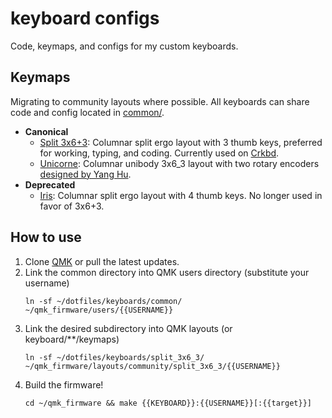 # keyboard configs
Code, keymaps, and configs for my custom keyboards.

## Keymaps
Migrating to community layouts where possible. All keyboards can share code and
config located in [common/](./common).

* **Canonical**
  * [Split 3x6+3](./split_3x6_3): Columnar split ergo layout with 3 thumb keys,
    preferred for working, typing, and coding. Currently used on
    [Crkbd](https://github.com/foostan/crkbd).
  * [Unicorne](./unicorne): Columnar unibody 3x6_3 layout with two rotary
    encoders [designed by Yang Hu](https://github.com/yanghu/unicorne).
* **Deprecated**
  * [Iris](./iris): Columnar split ergo layout with 4 thumb keys.
    No longer used in favor of 3x6+3.

## How to use
1. Clone [QMK](https://github.com/qmk/qmk_firmware) or pull the latest updates.
2. Link the common directory into QMK users directory (substitute your username)
   ```
   ln -sf ~/dotfiles/keyboards/common/ ~/qmk_firmware/users/{{USERNAME}}
   ```
3. Link the desired subdirectory into QMK layouts (or keyboard/\*\*/keymaps)
   ```
   ln -sf ~/dotfiles/keyboards/split_3x6_3/ ~/qmk_firmware/layouts/community/split_3x6_3/{{USERNAME}}
   ```
4. Build the firmware!
   ```
   cd ~/qmk_firmware && make {{KEYBOARD}}:{{USERNAME}}[:{{target}}]
   ```
